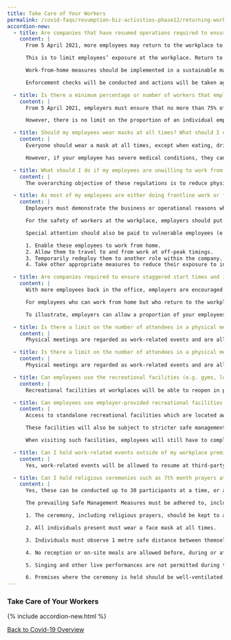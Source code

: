 ```yaml
---
title: Take Care of Your Workers
permalink: /covid-faqs/resumption-biz-activities-phase12/returning-workplace
accordion-new:
  - title: Are companies that have resumed operations required to ensure that their employees work from home?
    content: |
      From 5 April 2021, more employees may return to the workplace to better support in-person collaboration and business operations. Employers must ensure that no more than 75% of employees who are able to work from home are at the workplace at any point in time. Nonetheless, employers are encouraged to support as many employees in working from home as possible.

      This is to limit employees’ exposure at the workplace. Return to the workplace can either be initiated by the employee and agreed upon with the employer, or directed by the employer. This will help to limit the number of workers exposed at the workplace at any point in time, and reduce crowding in common areas e.g. pantries, toilets, lifts.

      Work-from-home measures should be implemented in a sustainable manner that enables employees to maintain work-life harmony while continuing to meet business needs. The [tripartite advisory on mental well-being at workplaces](https://www.mom.gov.sg/covid-19/tripartite-advisory-on-mental-well-being-at-workplaces){:target="_blank"} sets out practical guidance on measures that employers can adopt to support their employees’ mental well-being.

      Enforcement checks will be conducted and actions will be taken against businesses for non-compliance.

  - title: Is there a minimum percentage or number of workers that employers must place on work-from-home arrangements?
    content: |
      From 5 April 2021, employers must ensure that no more than 75% of employees who are able to work from home are at the workplace at any point in time.

      However, there is no limit on the proportion of an individual employee’s working time that can be spent at the workplace. Employers are nonetheless encouraged to continue to allow employees to work from home where possible. This will help to limit the number of employees exposed at the workplace at any point in time, and reduce crowding in common areas, e.g. pantries, toilets, lifts.

  - title: Should my employees wear masks at all times? What should I do if my employee has a medical condition?
    content: |
      Everyone should wear a mask at all times, except when eating, drinking, consuming medication or engaging in strenuous physical exercise.

      However, if your employee has severe medical conditions, they can wear a face shield in lieu of a mask.

  - title: What should I do if my employees are unwilling to work from home because their home is not conducive for work?
    content: |
      The overarching objective of these regulations is to reduce physical interactions in order to prevent spread of COVID-19. Employers can consider different ways to implement working arrangements that comply with the Safe Management Measures for the workplace, while taking business and employee preferences into account.

  - title: As most of my employees are either doing frontline work or fieldwork operations, it is not feasible for me to rearrange the work such that they can work-from-home. Will I be penalised for not providing such work arrangements?
    content: |  
      Employers must demonstrate the business or operational reasons why the workers working at the workplace are unable to work-from-home despite review and redesign of work processes. Our inspectors will assess the efforts put in by companies to implement work-from-home arrangements based on the practicality of whether the workers can work-from-home given the nature of the job.

      For the safety of workers at the workplace, employers should put in place other Safe Management Measures at the workplace (e.g. ensuring safe distancing, ensuring use of SafeEntry, etc.) to provide a safe working environment and minimize risk of further outbreaks.

      Special attention should also be paid to vulnerable employees (e.g. persons who are aged 60 and above, and patients who are immunocompromised or have concurrent medical conditions) to enable them to work from home. Employers are encouraged to:

      1. Enable these employees to work from home.
      2. Allow them to travel to and from work at off-peak timings.
      3. Temporarily redeploy them to another role within the company.
      4. Take other appropriate measures to reduce their exposure to infection risk.

  - title: Are companies required to ensure staggered start times and implement flexible workplace hours for employees at the workplace?
    content: |  
      With more employees back in the office, employers are encouraged to stagger the start times for all employees such that at least half of all employees arrive at the workplace at or after 10am, as far as possible. This would enable more employees to avoid peak-hour travel, especially if employees require the use of public transport. Timings of lunch and other breaks should also be staggered accordingly.

      For employees who can work from home but who return to the workplace, employers should also allow for flexible workplace hours. This is not to shorten work hours, but to allow flexibility to reduce the duration spent in the workplace, while also working from home during the day.

      To illustrate, employers can allow a proportion of your employees to work in the workplace from 10am to 4pm, and fulfil their remaining work hours from home. Employers can also allow your employees to work from home in the morning, and only return to the workplace in the afternoon, e.g. from 1pm to 5pm, or return to the workplace only for meetings and work from home the rest of the day.

  - title: Is there a limit on the number of attendees in a physical meeting?
    content: |  
      Physical meetings are regarded as work-related events and are allowed to proceed with a cap of 50 physical attendees.  They will also be subject to other Safe Management Measures being put in place, depending on the specific premises where the event is being held. Nonetheless, companies should continue to conduct virtual meetings as much as possible.

  - title: Is there a limit on the number of attendees in a physical meeting?
    content: |  
      Physical meetings are regarded as work-related events and are allowed to proceed with a cap of 50 physical attendees.  They will also be subject to other Safe Management Measures being put in place, depending on the specific premises where the event is being held. Nonetheless, companies should continue to conduct virtual meetings as much as possible.

  - title: Can employees use the recreational facilities (e.g. gyms, lounges) at the workplace in Phase 2?
    content: |
      Recreational facilities at workplaces will be able to reopen in permitted enterprises, subject to the required Safe Management Measures (e.g. maintaining a distance of at least 2-3 metres from each other when engaging in any sporting activity or physical exercise). When visiting such facilities, employees will still have to comply with the relevant Safe Management Measures put in place for that setting.

  - title: Can employees use employer-provided recreational facilities which are not located at the workplace?  
    content: |
      Access to standalone recreational facilities which are located away from employees’ workplaces will depend on the re-opening plans for relevant permitted enterprises.

      These facilities will also be subject to stricter safe management measures (e.g. maintaining a distance of at least 2-3 metres from each other when engaging in any sporting activity or physical exercise).

      When visiting such facilities, employees will still have to comply with the relevant safe management measures put in place for that setting.

  - title: Can I hold work-related events outside of my workplace premises?  
    content: |  
      Yes, work-related events will be allowed to resume at third-party venues, subject to any additional premises owners’ safe management policies.

  - title: Can I hold religious ceremonies such as 7th month prayers at the workplace? What are the required Safe Management Measures?  
    content: |  
      Yes, these can be conducted up to 30 participants at a time, or a lower number subject to the size of the premises and the need to maintain safe distance.

      The prevailing Safe Management Measures must be adhered to, including:

      1. The ceremony, including religious prayers, should be kept to as short a duration as possible. Participants present should leave the ceremony immediately after it ends.

      2. All individuals present must wear a face mask at all times.

      3. Individuals must observe 1 metre safe distance between themselves and others.

      4. No reception or on-site meals are allowed before, during or after the ceremony.

      5. Singing and other live performances are not permitted during the ceremony.

      6. Premises where the ceremony is held should be well-ventilated. Premises that have reduced air circulation (e.g. air-conditioned prayer hall) should, where possible, open doors and windows to naturally ventilate the space after use.           
---
```


### Take Care of Your Workers

{% include accordion-new.html %}

[Back to Covid-19 Overview](/covid/)
